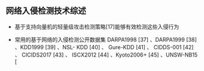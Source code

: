 ## 网络入侵检测技术综述

* 基于支持向量机的轻量级攻击检测策略[17]能够有效检测这些入侵行为

* 常用的基于网络的入侵检测公开数据集
DARPA1998 [37] 、DARPA1999 [38] 、KDD1999 [39] 、NSL-
KDD [40] 、 Gure-KDD [41] 、 CIDDS-001 [42] 、 CICIDS2017 [43] 、
ISCX2012 [44] 、Kyoto2006+ [45] 、UNSW-NB15 [